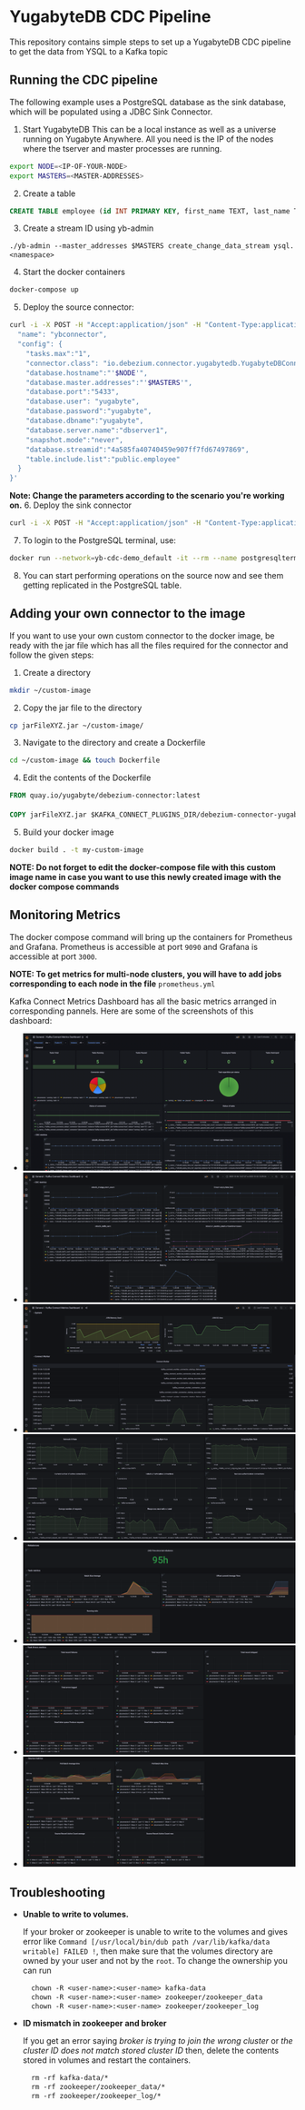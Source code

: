# YugabyteDB CDC Pipeline

This repository contains simple steps to set up a YugabyteDB CDC pipeline to get the data from YSQL to a Kafka topic

## Running the CDC pipeline
The following example uses a PostgreSQL database as the sink database, which will be populated using a JDBC Sink Connector.

1. Start YugabyteDB
  This can be a local instance as well as a universe running on Yugabyte Anywhere. All you need is the IP of the nodes where the tserver and master processes are running.
  ```sh
  export NODE=<IP-OF-YOUR-NODE>
  export MASTERS=<MASTER-ADDRESSES>
  ```
2. Create a table
  ```sql
  CREATE TABLE employee (id INT PRIMARY KEY, first_name TEXT, last_name TEXT, dept_id SMALLINT);
  ```
3. Create a stream ID using yb-admin
  ```
  ./yb-admin --master_addresses $MASTERS create_change_data_stream ysql.<namespace>
  ```
4. Start the docker containers
  ```sh
  docker-compose up
  ```
5. Deploy the source connector:
  ```sh
  curl -i -X POST -H "Accept:application/json" -H "Content-Type:application/json" localhost:8083/connectors/ -d '{
    "name": "ybconnector",
    "config": {
      "tasks.max":"1",
      "connector.class": "io.debezium.connector.yugabytedb.YugabyteDBConnector",
      "database.hostname":"'$NODE'",
      "database.master.addresses":"'$MASTERS'",
      "database.port":"5433",
      "database.user": "yugabyte",
      "database.password":"yugabyte",
      "database.dbname":"yugabyte",
      "database.server.name":"dbserver1",
      "snapshot.mode":"never",
      "database.streamid":"4a585fa40740459e907ff7fd67497869",
      "table.include.list":"public.employee"
    }
  }'
  ```
  **Note: Change the parameters according to the scenario you're working on.**
6. Deploy the sink connector
  ```sh
  curl -i -X POST -H "Accept:application/json" -H "Content-Type:application/json" localhost:8083/connectors/ -d @jdbc-sink-pg.json
  ```
7. To login to the PostgreSQL terminal, use:
  ```sh
  docker run --network=yb-cdc-demo_default -it --rm --name postgresqlterm --link pg:postgresql --rm postgres:11.2 sh -c 'PGPASSWORD=postgres exec psql -h pg -p "$POSTGRES_PORT_5432_TCP_PORT" -U postgres'
  ```
8. You can start performing operations on the source now and see them getting replicated in the PostgreSQL table.

## Adding your own connector to the image

If you want to use your own custom connector to the docker image, be ready with the jar file which has all the files required for the connector and follow the given steps:

1. Create a directory
  ```sh
  mkdir ~/custom-image
  ```
2. Copy the jar file to the directory
  ```sh
  cp jarFileXYZ.jar ~/custom-image/
  ```
3. Navigate to the directory and create a Dockerfile
  ```sh
  cd ~/custom-image && touch Dockerfile
  ```
4. Edit the contents of the Dockerfile
  ```Dockerfile
  FROM quay.io/yugabyte/debezium-connector:latest

  COPY jarFileXYZ.jar $KAFKA_CONNECT_PLUGINS_DIR/debezium-connector-yugabytedb/
  ```
5. Build your docker image
  ```sh
  docker build . -t my-custom-image
  ```
  **NOTE: Do not forget to edit the docker-compose file with this custom image name in case you want to use this newly created image with the docker compose commands**

## Monitoring Metrics

The docker compose command will bring up the containers for Prometheus and Grafana. Prometheus is accessible at port ```9090``` and Grafana is accessible at port ```3000```.

  **NOTE: To get metrics for multi-node clusters, you will have to add jobs corresponding to each node in the file** ```prometheus.yml```
  
 Kafka Connect Metrics Dashboard has all the basic metrics arranged in corresponding pannels. Here are some of the screenshots of this dashboard:
 
 * ![](https://github.com/yugabyte/cdc-examples/blob/main/cdc-quickstart-kafka-connect/screenshots/1%20.png)
 * ![](https://github.com/yugabyte/cdc-examples/blob/main/cdc-quickstart-kafka-connect/screenshots/2.png)
 * ![](https://github.com/yugabyte/cdc-examples/blob/main/cdc-quickstart-kafka-connect/screenshots/3.png)
 * ![](https://github.com/yugabyte/cdc-examples/blob/main/cdc-quickstart-kafka-connect/screenshots/4.png)
 * ![](https://github.com/yugabyte/cdc-examples/blob/main/cdc-quickstart-kafka-connect/screenshots/5.png)
 * ![](https://github.com/yugabyte/cdc-examples/blob/main/cdc-quickstart-kafka-connect/screenshots/6.png)
 * ![](https://github.com/yugabyte/cdc-examples/blob/main/cdc-quickstart-kafka-connect/screenshots/7.png)

## Troubleshooting

* __Unable to write to volumes.__

  If your broker or zookeeper is unable to write to the volumes and gives error like
  `Command [/usr/local/bin/dub path /var/lib/kafka/data writable] FAILED !`,
  then make sure that the volumes directory are owned by your user and not by the `root`. To change the ownership you can run
  ```
    chown -R <user-name>:<user-name> kafka-data
    chown -R <user-name>:<user-name> zookeeper/zookeeper_data
    chown -R <user-name>:<user-name> zookeeper/zookeeper_log
  ```

* __ID mismatch in zookeeper and broker__

  If you get an error saying _broker is trying to join the wrong cluster_ or _the cluster ID does not match stored cluster ID_
  then, delete the contents stored in volumes and restart the containers.
  ```
    rm -rf kafka-data/*
    rm -rf zookeeper/zookeeper_data/*
    rm -rf zookeeper/zookeeper_log/*
  ```
